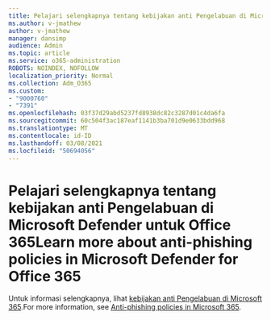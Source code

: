 ```yaml
---
title: Pelajari selengkapnya tentang kebijakan anti Pengelabuan di Microsoft Defender untuk Office 365
ms.author: v-jmathew
author: v-jmathew
manager: dansimp
audience: Admin
ms.topic: article
ms.service: o365-administration
ROBOTS: NOINDEX, NOFOLLOW
localization_priority: Normal
ms.collection: Adm_O365
ms.custom:
- "9000760"
- "7391"
ms.openlocfilehash: 03f37d29abd5237fd8938dc82c3287d01c4da6fa
ms.sourcegitcommit: 60c504f3ac187eaf1141b3ba701d9e0633bdd968
ms.translationtype: MT
ms.contentlocale: id-ID
ms.lasthandoff: 03/08/2021
ms.locfileid: "50694056"
---
```

# <a name="learn-more-about-anti-phishing-policies-in-microsoft-defender-for-office-365"></a><span data-ttu-id="e1387-102">Pelajari selengkapnya tentang kebijakan anti Pengelabuan di Microsoft Defender untuk Office 365</span><span class="sxs-lookup"><span data-stu-id="e1387-102">Learn more about anti-phishing policies in Microsoft Defender for Office 365</span></span>

<span data-ttu-id="e1387-103">Untuk informasi selengkapnya, lihat [kebijakan anti Pengelabuan di Microsoft 365](https://go.microsoft.com/fwlink/?linkid=2092235).</span><span class="sxs-lookup"><span data-stu-id="e1387-103">For more information, see [Anti-phishing policies in Microsoft 365](https://go.microsoft.com/fwlink/?linkid=2092235).</span></span>
